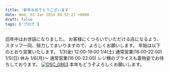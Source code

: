 ```yaml
---
title: '新年おめでとうございます'
date: Wed, 01 Jan 2014 04:53:27 +0000
draft: false
tags: ['ブログ']
---
```


旧年中はお世話になりました。 お客様にくつろいでいただける店になるよう、スタッフ一同、努力してまいりますので、よろしくお願いします。 年始は以下のとおり営業いたします。 1/3(金) 12:00-19:00 1/4(土) 通常営業(16:00-22:00) 1/5(日) 休み 1/6(月)〜 通常営業(16:00-22:00) レジ横のブライスも着物姿でお待ちしております。 [![DSC_0863](//cafe-cooks.com/images/2014/01/DSC_0863-768x1024.jpg)](//cafe-cooks.com/images/2014/01/DSC_0863.jpg) 本年もどうぞよろしくお願いします。